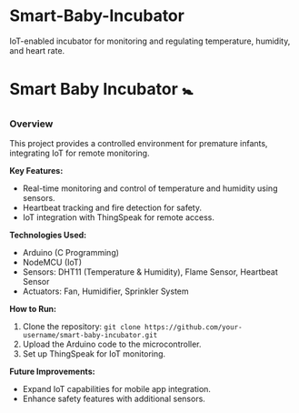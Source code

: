 # Smart-Baby-Incubator
IoT-enabled incubator for monitoring and regulating temperature, humidity, and heart rate.
# Smart Baby Incubator 🚼  
### Overview  
This project provides a controlled environment for premature infants, integrating IoT for remote monitoring.  

**Key Features:**  
- Real-time monitoring and control of temperature and humidity using sensors.  
- Heartbeat tracking and fire detection for safety.  
- IoT integration with ThingSpeak for remote access.  

**Technologies Used:**  
- Arduino (C Programming)  
- NodeMCU (IoT)  
- Sensors: DHT11 (Temperature & Humidity), Flame Sensor, Heartbeat Sensor  
- Actuators: Fan, Humidifier, Sprinkler System  

**How to Run:**  
1. Clone the repository: `git clone https://github.com/your-username/smart-baby-incubator.git`  
2. Upload the Arduino code to the microcontroller.  
3. Set up ThingSpeak for IoT monitoring.  

**Future Improvements:**  
- Expand IoT capabilities for mobile app integration.  
- Enhance safety features with additional sensors.  
